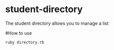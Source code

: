 # student-directory

The student directory allows you to manage a list

#How to use

```shell
ruby directory.rb
```